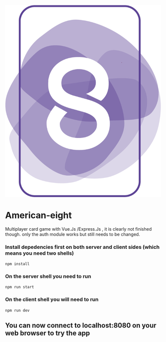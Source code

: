 ![alt text](https://github.com/DylanAumis/american-height/blob/master/client/src/assets/img/logo8carte.png?raw=trues=200) 
# American-eight
Multiplayer card game with Vue.Js /Express.Js , it is clearly not finished though.
only the auth module works but still needs to be changed.


### Install depedencies first on both server and client sides (which means you need two shells)

```
npm install
```

### On the server shell you need to run

```
npm run start
```

### On the client shell you will need to run

```
npm run dev
```

## You can now connect to localhost:8080 on your web browser to try the app
